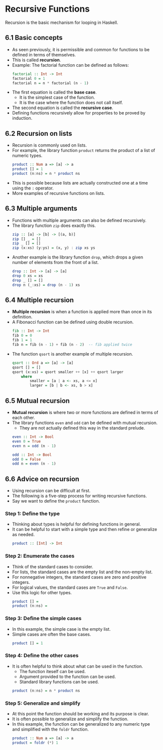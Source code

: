# Recursive Functions
Recursion is the basic mechanism for looping in Haskell. 
## 6.1 Basic concepts
- As seen previously, it is permissible and common for functions to be defined in terms of themselves.
- This is called **recursion**.
- Example: The factorial function can be defined as follows:
    ```haskell
    factorial :: Int -> Int
    factorial 0 = 1
    factorial n = n * factorial (n - 1)
    ```
- The first equation is called the **base case**.
    - It is the simplest case of the function.
    - It is the case where the function does not call itself.
- The second equation is called the **recursive case**.
- Defining functions recursively allow for properties to be proved by induction.
## 6.2 Recursion on lists
- Recursion is commonly used on lists.
- For example, the library function `product` returns the product of a list of numeric types.
    ```haskell
    product :: Num a => [a] -> a
    product [] = 1
    product (n:ns) = n * product ns
    ```
- This is possible because lists are actually constructed one at a time using the `:` operator.
- More examples of recursive functions on lists.
## 6.3 Multiple arguments
- Functions with multiple arguments can also be defined recursively.
- The library function `zip` does exactly this.
    ```haskell
    zip :: [a] -> [b] -> [(a, b)]
    zip [] _ = []
    zip _ [] = []
    zip (x:xs) (y:ys) = (x, y) : zip xs ys
    ```
- Another example is the library function `drop`, which drops a given number of elements from the front of a list.
    ```haskell
    drop :: Int -> [a] -> [a]
    drop 0 xs = xs
    drop _ [] = []
    drop n (_:xs) = drop (n - 1) xs
    ```
## 6.4 Multiple recursion
- **Multiple recursion** is when a function is applied more than once in its definition.
- A Fibonacci function can be defined using double recursion.
    ```haskell
    fib :: Int -> Int
    fib 0 = 0
    fib 1 = 1
    fib n = fib (n - 1) + fib (n - 2)  -- fib applied twice
    ```
- The function `qsort` is another example of multiple recursion.
    ```haskell
    qsort :: Ord a => [a] -> [a]
    qsort [] = []
    qsort (x:xs) = qsort smaller ++ [x] ++ qsort larger
        where
            smaller = [a | a <- xs, a <= x]
            larger = [b | b <- xs, b > x]
    ```
## 6.5 Mutual recursion
- **Mutual recursion** is where two or more functions are defined in terms of each other.
- The library functions `even` and `odd` can be defined with mutual recursion.
    - They are not actually defined this way in the standard prelude.
    ```haskell
    even :: Int -> Bool
    even 0 = True
    even n = odd (n - 1)

    odd :: Int -> Bool
    odd 0 = False
    odd n = even (n - 1)
    ```
## 6.6 Advice on recursion
- Using recursion can be difficult at first.
- The following is a five-step process for writing recursive functions.
- Say we want to define the `product` function.
### Step 1: Define the type
- Thinking about types is helpful for defining functions in general.
- It can be helpful to start with a simple type and then refine or generalize as needed.
    ```haskell
    product :: [Int] -> Int
    ```
### Step 2: Enumerate the cases
- Think of the standard cases to consider.
- For lists, the standard cases are the empty list and the non-empty list.
- For nonnegative integers, the standard cases are zero and positive integers.
- For logical values, the standard cases are `True` and `False`.
- Use this logic for other types.
    ```haskell
    product [] = 
    product (n:ns) = 
    ```
### Step 3: Define the simple cases
- In this example, the simple case is the empty list.
- Simple cases are often the base cases.
    ```haskell
    product [] = 1
    ```
### Step 4: Define the other cases
- It is often helpful to think about what can be used in the function.
    - The function iteself can be used.
    - Argument provided to the function can be used.
    - Standard library functions can be used.
    ```haskell
    product (n:ns) = n * product ns
    ```
### Step 5: Generalize and simplify
- At this point the function should be working and its purpose is clear.
- It is often possible to generalize and simplify the function.
- In this example, the function can be generalized to any numeric type and simplified with the `foldr` function.
    ```haskell
    product :: Num a => [a] -> a
    product = foldr (*) 1
    ```